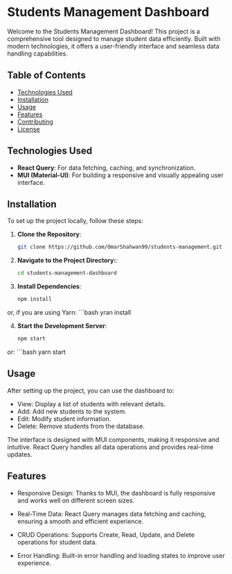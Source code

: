# Students Management Dashboard

Welcome to the Students Management Dashboard! This project is a comprehensive tool designed to manage student data efficiently. Built with modern technologies, it offers a user-friendly interface and seamless data handling capabilities.

## Table of Contents

- [Technologies Used](#technologies-used)
- [Installation](#installation)
- [Usage](#usage)
- [Features](#features)
- [Contributing](#contributing)
- [License](#license)

## Technologies Used

- **React Query**: For data fetching, caching, and synchronization.
- **MUI (Material-UI)**: For building a responsive and visually appealing user interface.

## Installation

To set up the project locally, follow these steps:

1. **Clone the Repository**:

   ```bash
   git clone https://github.com/OmarShahwan99/students-management.git

   ```

2. **Navigate to the Project Directory:**:

   ```bash
   cd students-management-dashboard

   ```

3. **Install Dependencies**:
   ```bash
   npm install
   ```

or, if you are using Yarn:
    ```bash
    yran install

4. **Start the Development Server**:
   ```bash
   npm start
   ```

or:
    ```bash
    yarn start

## Usage

After setting up the project, you can use the dashboard to:

- View: Display a list of students with relevant details.
- Add: Add new students to the system.
- Edit: Modify student information.
- Delete: Remove students from the database.

The interface is designed with MUI components, making it responsive and intuitive. React Query handles all data operations and provides real-time updates.

## Features

- Responsive Design: Thanks to MUI, the dashboard is fully responsive and works well on different screen sizes.

- Real-Time Data: React Query manages data fetching and caching, ensuring a smooth and efficient experience.

- CRUD Operations: Supports Create, Read, Update, and Delete operations for student data.

- Error Handling: Built-in error handling and loading states to improve user experience.
